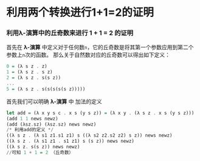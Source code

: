 # 利用两个转换进行1+1=2的证明

### 利用λ-演算中的丘奇数来进行 1 + 1 = 2 的证明

首先在 **λ-演算** 中定义对于任何数`n`，它的丘奇数是将其第一个参数应用到第二个参数上`n`次的函数。 那么关于自然数对应的丘奇数可以得出如下定义：

```haskell
0 = (λ s z . z)
1 = (λ s z . s z)
2 = (λ s z . s(s z))
...
5 = (λ s z . s(s(s(s(s z)))))
```

首先我们可以明确 **λ-演算** 中 加法的定义

```haskell
let add = (λ x y s c . x s (y s z)) = (λ x y . (λ s z . x s (y s z)))
(add 1 1 news newz)
(add (λsz.sz) (λsz.sz) news newz)
/* 利用add的定义 */
((λ s z . (λ s1 z1.s1 z1) s ((λ s2 z2.s2 z2) s z)) news newz)
((λ s z . (λ s1 z1 . s1 z1) s (s z)) news newz)
((λ s z. s(s z)) news newz)
//可知 1 + 1 = 2 （丘奇数）
```

### 

